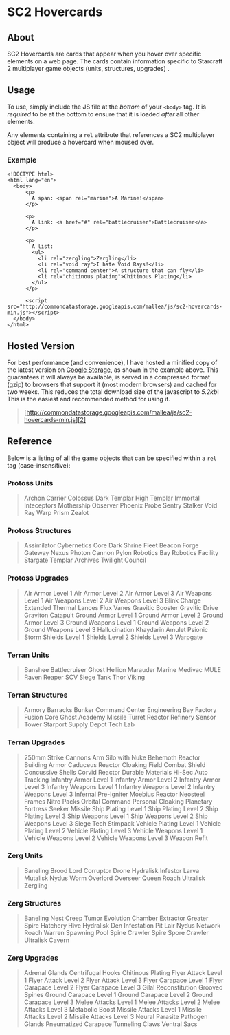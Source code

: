 # SC2 Hovercards

## About

SC2 Hovercards are cards that appear when you hover over specific elements on a web page. The cards contain information specific to Starcraft 2 multiplayer game objects (units, structures, upgrades)  .

## Usage

To use, simply include the JS file at the _bottom_ of your `<body>` tag. It is _required_ to be at the bottom to ensure that it is loaded _after_ all other elements.

Any elements containing a `rel` attribute that references a SC2 multiplayer object will produce a hovercard when moused over.

### Example

    <!DOCTYPE html>
    <html lang="en">
      <body>
          <p>
            A span: <span rel="marine">A Marine!</span>
          </p>
          
          <p>
            A link: <a href="#" rel="battlecruiser">Battlecruiser</a>
          </p>
          
          <p>
            A list:
            <ul>
              <li rel="zergling">Zergling</li>
              <li rel="void ray">I hate Void Rays!</li>
              <li rel="command center">A structure that can fly</li>
              <li rel="chitinous plating">Chitinous Plating</li>
            </ul>
          </p>
          
          <script src="http://commondatastorage.googleapis.com/mallea/js/sc2-hovercards-min.js"></script>
      </body>
    </html>

## Hosted Version

For best performance (and convenience), I have hosted a minified copy of the latest version on [Google Storage][1], as shown in the example above. This guarantees it will always be available, is served in a compressed format (gzip) to browsers that support it (most modern browsers) and cached for two weeks. This reduces the total download size of the javascript to _5.2kb_! This is the easiest and recommended method for using it.

>[http://commondatastorage.googleapis.com/mallea/js/sc2-hovercards-min.js][2]

## Reference

Below is a listing of all the game objects that can be specified within a `rel` tag (case-insensitive):

### Protoss Units

>Archon
Carrier
Colossus
Dark Templar
High Templar
Immortal
Inteceptors
Mothership
Observer
Phoenix
Probe
Sentry
Stalker
Void Ray
Warp Prism
Zealot

### Protoss Structures

>Assimilator
Cybernetics Core
Dark Shrine
Fleet Beacon
Forge
Gateway
Nexus
Photon Cannon
Pylon
Robotics Bay
Robotics Facility
Stargate
Templar Archives
Twilight Council

### Protoss Upgrades

>Air Armor Level 1
Air Armor Level 2
Air Armor Level 3
Air Weapons Level 1
Air Weapons Level 2
Air Weapons Level 3
Blink
Charge
Extended Thermal Lances
Flux Vanes
Gravitic Booster
Gravitic Drive
Graviton Catapult
Ground Armor Level 1
Ground Armor Level 2
Ground Armor Level 3
Ground Weapons Level 1
Ground Weapons Level 2
Ground Weapons Level 3
Hallucination
Khaydarin Amulet
Psionic Storm
Shields Level 1
Shields Level 2
Shields Level 3
Warpgate

### Terran Units

>Banshee
Battlecruiser
Ghost
Hellion
Marauder
Marine
Medivac
MULE
Raven
Reaper
SCV
Siege Tank
Thor
Viking

### Terran Structures

>Armory
Barracks
Bunker
Command Center
Engineering Bay
Factory
Fusion Core
Ghost Academy
Missile Turret
Reactor
Refinery
Sensor Tower
Starport
Supply Depot
Tech Lab

### Terran Upgrades

>250mm Strike Cannons
Arm Silo with Nuke
Behemoth Reactor
Building Armor
Caduceus Reactor
Cloaking Field
Combat Shield
Concussive Shells
Corvid Reactor
Durable Materials
Hi-Sec Auto Tracking
Infantry Armor Level 1
Infantry Armor Level 2
Infantry Armor Level 3
Infantry Weapons Level 1
Infantry Weapons Level 2
Infantry Weapons Level 3
Infernal Pre-Igniter
Moebius Reactor
Neosteel Frames
Nitro Packs
Orbital Command
Personal Cloaking
Planetary Fortress
Seeker Missile
Ship Plating Level 1
Ship Plating Level 2
Ship Plating Level 3
Ship Weapons Level 1
Ship Weapons Level 2
Ship Weapons Level 3
Siege Tech
Stimpack
Vehicle Plating Level 1
Vehicle Plating Level 2
Vehicle Plating Level 3
Vehicle Weapons Level 1
Vehicle Weapons Level 2
Vehicle Weapons Level 3
Weapon Refit


### Zerg Units
 
>Baneling
Brood Lord
Corruptor
Drone
Hydralisk
Infestor
Larva
Mutalisk
Nydus Worm
Overlord
Overseer
Queen
Roach
Ultralisk
Zergling

### Zerg Structures

>Baneling Nest
Creep Tumor
Evolution Chamber
Extractor
Greater Spire
Hatchery
Hive
Hydralisk Den
Infestation Pit
Lair
Nydus Network
Roach Warren
Spawning Pool
Spine Crawler
Spire
Spore Crawler
Ultralisk Cavern

### Zerg Upgrades

>Adrenal Glands
Centrifugal Hooks
Chitinous Plating
Flyer Attack Level 1
Flyer Attack Level 2
Flyer Attack Level 3
Flyer Carapace Level 1
Flyer Carapace Level 2
Flyer Carapace Level 3
Gilal Reconstitution
Grooved Spines
Ground Carapace Level 1
Ground Carapace Level 2
Ground Carapace Level 3
Melee Attacks Level 1
Melee Attacks Level 2
Melee Attacks Level 3
Metabolic Boost
Missile Attacks Level 1
Missile Attacks Level 2
Missile Attacks Level 3
Neural Parasite
Pathogen Glands
Pneumatized Carapace
Tunneling Claws
Ventral Sacs

[1]: http://code.google.com/apis/storage/ "Google Storage"
[2]: http://commondatastorage.googleapis.com/mallea/js/sc2-hovercards-min.js
